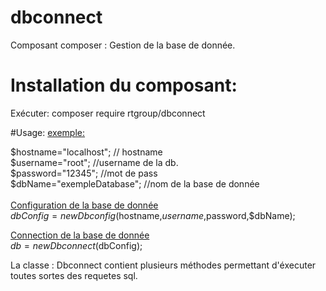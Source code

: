 # dbconnect
Composant composer : Gestion de la base de donnée.

# Installation du composant:
Exécuter: composer require rtgroup/dbconnect

#Usage:
<u>exemple:</u>

$hostname="localhost"; // hostname <br>
$username="root"; //username de la db. <br>
$password="12345"; //mot de pass <br>
$dbName="exempleDatabase"; //nom de la base de donnée <br>
<br>
<u>Configuration de la base de donnée</u><br>
$dbConfig=new Dbconfig($hostname,$username,$password,$dbName); <br>

<u>Connection de la base de donnée</u><br>
$db=new Dbconnect($dbConfig);

<p>La classe : Dbconnect contient plusieurs méthodes permettant d'éxecuter toutes sortes des requetes sql.</p>
